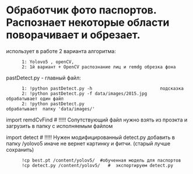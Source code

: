 # Обработчик фото паспортов. Распознает некоторые области поворачивает и обрезает.

использует в работе 2 варианта алгоритма:

          1: Yolovo5 , openCV, 
          2: 1й вариант + OpenCV распознание лиц и remdg обрезка фона
          
 pastDetect.py - главный файл:
 
          1: !python pastDetect.py -h                          подсказка
          2: !python pastDetect.py -f data/images/2015.jpg     обрабатывает один файл 
          2: !python pastDetect.py                             обрабатывает  папку 'data/images/'  



import remdCvFind  # !!!!! Сопутствующий файл нужно взять из проэкта и загрузить в папку с исполняемым файлом

import detect      # !!!!! Нужен модифицированный detect.py  добавить в папку /yolovo5  иначе не вернет картинку и фитчи. (старый лучше сохранить)


          !cp best.pt /content/yolov5/  #обученная модель для паспортов
          !cp detect.py /content/yolov5/   #  экспортируем detect.py
